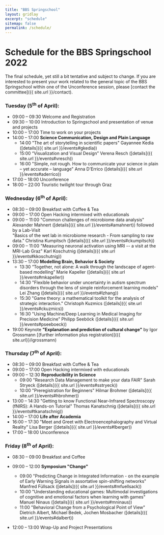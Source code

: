 ```yaml
---
title: "BBS Springschool"
layout: gridlay
excerpt: "schedule"
sitemap: false
permalink: /schedule/
---
```

# Schedule for the BBS Springschool 2022

The final schedule, yet still a bit tentative and subject to change. If you are interested to present your work related to the general topic of the BBS Springschool within one of the Unconference session, please [contact the committee]({{ site.url }}/contact).

### Tuesday (5<sup>th</sup> of April):
- 09:00 &ndash; 09:30 Welcome and Registration
- 09:30 &ndash; 10:00 Introduction to Springschool and presentation of venue and projects
- 10:00 &ndash; 17:00 Time to work on your projects
- 14:00 &ndash; 17:00 <b>Science Communication, Design and Plain Language</b>
  - 14:00 "The art of storytelling in scientific papers" Gayannee Kedia ([details]({{ site.url }}/events#gkedia))
  - 15:00 “Visualization and Visual Design” Verena Resch ([details]({{ site.url }}/events#vresch))
  - 16:00  "Simple, not rough. How to communicate your science in plain &ndash; yet accurate &ndash; language" Anna D'Errico ([details]({{ site.url }}/events#aderrico))
- 17:00 &ndash; 18:00 Unconference
- 18:00 &ndash; 22:00 Touristic twilight tour through Graz 

### Wednesday (6<sup>th</sup> of April):
- 08:30 &ndash; 09:00 Breakfast with Coffee & Tea
- 09:00 &ndash; 17:00 Open Hacking intermixed with educationals
- 09:00 &ndash; 11:00 "Common challenges of microbiome data analysis" Alexander Mahnert ([details]({{ site.url }}/events#amahnert)) followed by a Lab-Visit <br>"Basics of the wet lab in microbiome research - From sampling to raw data." Christina Kumpitsch ([details]({{ site.url }}/events#ckumpitsch))
- 09:00 &ndash; 11:00 "Measuring neuronal activation using MRI -- a visit at the MRI-Lab Graz" Karl Koschutnig ([details]({{ site.url }}/events#kkoschutnig))
- 13:30 &ndash; 17:00 <b>Modelling Brain, Behavior & Society</b>
  - 13:30 “Together, not alone: A walk through the landscape of agent-based modelling” Marie Kapeller ([details]({{ site.url }}/events#mkapeller))
  - 14:30 "Flexible behavior under uncertainty in autism spectrum disorders through the lens of simple reinforcement learning models" Lei Zhang ([details]({{ site.url }}/events#lzhang))
  - 15:30 "Game theory: a mathematical toolkit for the analysis of strategic interaction." Christoph Kuzmics ([details]({{ site.url }}/events#ckuzmics))
  - 16:30 "Using Machine/Deep Learning in Medical Imaging for Precision Medicine" Philipp Seeböck ([details]({{ site.url }}/events#pseeboeck)) 
- 19:00 Keynote <b>"Explanation and prediction of cultural change"</b> by Igor Grossmann [(further information plus registration)]({{ site.url}}/igrossmann)

### Thursday (7<sup>th</sup> of April):
- 08:30 &ndash; 09:00 Breakfast with Coffee & Tea
- 09:00 &ndash; 17:00 Open Hacking intermixed with educationals
- 09:00 &ndash; 12:30 <b>Reproducibility in Science</b>
  - 09:00 "Research Data Management to make your data FAIR" Sarah Stryeck ([details]({{ site.url }}/events#sstryeck))
  - 10:00 "Preregistration for Beginners" Hilmar Brohmer ([details]({{ site.url }}/events#hbrohmer))
- 13:00 &ndash; 14:30 "Getting to know Functional Near-Infrared Spectroscopy (fNIRS): A Hands-on Tutorial" Thomas Kanatschnig  ([details]({{ site.url }}/events#tkanatschnig))
- 14:00 &ndash; 17:00 <b>Life after Academia</b>
- 16:00 &ndash; 17:30 "Meet and Greet with Electroencephalography and Virtual Reality" Lisa Berger ([details]({{ site.url }}/events#lberger))
- 17:00 &ndash; 18:00 Unconference
<!-- - 19:00 &ndash; 22:00 Dinner at a fancy place -->

### Friday (8<sup>th</sup> of April):
- 08:30 &ndash; 09:00 Breakfast and Coffee
- 09:00 &ndash; 12:00 <b>Symposium "Change"</b>
  - 09:00 "Predicting Change in Integrated Information - on the example of Early Warning Signals in assortative spin-shifting networks" Manfred Füllsack ([details]({{ site.url }}/events#mfuellsack))
  - 10:00 "Understanding educational games: Multimodal investigations of cognitive and emotional factors when learning with games" Manuel Ninaus  ([details]({{ site.url }}/events#mninaus))
  - 11:00 "Behavioral Change from a Psychological Point of View" Dietrich Albert, Michael Bedek, Jochen Mosbacher  ([details]({{ site.url }}/events#dalbert))

- 12:00 &ndash; 13:00 Wrap-Up and Project Presentations
